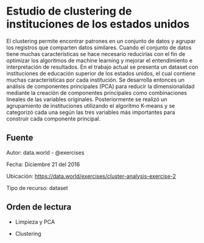 
# Estudio de clustering de instituciones de los estados unidos

El clustering permite encontrar patrones en un conjunto de datos y agrupar los registros que comparten datos similares. Cuando el conjunto de datos tiene muchas características se hace necesario reducirlas con el fin de optimizar los algoritmos de machine learning y mejorar el entendimiento e interpretación de resultados. En el trabajo actual se presenta un dataset con instituciones de educación superior de los estados unidos, el cual contiene muchas características por cada institución. Se desarrolla entonces un análisis de componentes principales (PCA) para reducir la dimensionalidad mediante la creación de componentes principales como combinaciones lineales de las variables originales. Posteriormente se realizó un agrupamiento de instituciones utilizando el algoritmo K-means y se categorizó cada una según las tres variables más importantes para construir cada componente principal.

## Fuente

Autor: data.world - @exercises


Fecha: Diciembre 21 del 2016


Ubicación: https://data.world/exercises/cluster-analysis-exercise-2


Tipo de recurso: dataset


## Orden de lectura 

- Limpieza y PCA

- Clustering


